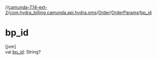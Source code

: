 //[camunda-7.14-ext-2](../../../../index.md)/[com.hydra_billing.camunda.api.hydra.oms](../../index.md)/[Order](../index.md)/[OrderParams](index.md)/[bp_id](bp_id.md)

# bp_id

[jvm]\
val [bp_id](bp_id.md): String?
